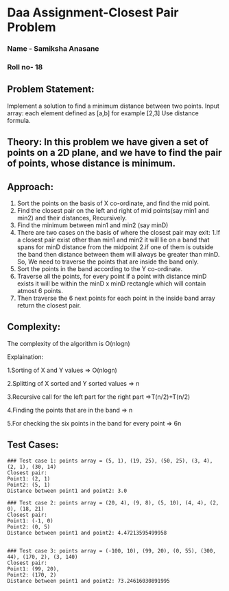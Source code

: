 # Daa Assignment-Closest Pair Problem

### Name - Samiksha Anasane
### Roll no- 18

## Problem Statement: 
Implement a solution to find a minimum distance between two points.
Input array: each element defined as [a,b] for example [2,3]
Use distance formula.

## Theory: In this problem we have given a set of points on a 2D plane, and we have to find the pair of points, whose distance is minimum.

## Approach:

1. Sort the points on the basis of X co-ordinate, and find the mid point.
2. Find the closest pair on the left and right of mid points(say min1 and min2) and their distances, Recursively.
3. Find the minimum between min1 and min2 (say minD)
4. There are two cases on the basis of where the closest pair may exit:
	1.If a closest pair exist other than min1 and min2 it will lie on a band that spans for minD distance from the midpoint
	2.if one of them is outside the band then distance between them will always be greater than minD. 
So, We need to traverse the points that are inside the band only. 
5. Sort the points in the band according to the Y co-ordinate.
6. Traverse all the points, for every point if a point with distance minD exists it will be within the minD x minD rectangle 
   which will contain atmost 6 points.
7. Then traverse the 6 next points for each point in the inside band array return the closest pair.


## Complexity:

The complexity of the algorithm is O(nlogn)

Explaination: 

  1.Sorting of X and Y values => O(nlogn)
  
  2.Splitting of X sorted and Y sorted values => n
  
  3.Recursive call for the left part for the right part =>T(n/2)+T(n/2)
  
  4.Finding the points that are in the band => n
  
  5.For checking the six points in the band for every point => 6n
  

## Test Cases:
```
### Test case 1: points array = (5, 1), (19, 25), (50, 25), (3, 4), (2, 1), (30, 14)
Closest pair:
Point1: (2, 1) 
Point2: (5, 1)
Distance between point1 and point2: 3.0

### Test case 2: points array = (20, 4), (9, 8), (5, 10), (4, 4), (2, 0), (18, 21)
Closest pair:
Point1: (-1, 0) 
Point2: (0, 5)
Distance between point1 and point2: 4.47213595499958


### Test case 3: points array = (-100, 10), (99, 20), (0, 55), (300, 44), (170, 2), (3, 140)
Closest pair:
Point1: (99, 20), 
Point2: (170, 2)
Distance between point1 and point2: 73.24616030891995

```

